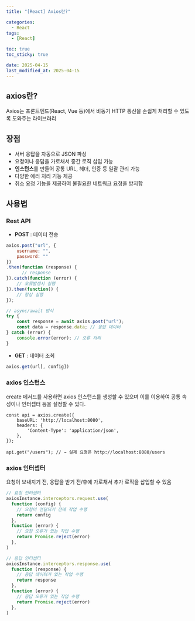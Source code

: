 ```yaml
---
title: "[React] Axios란?"

categories:
  - React
tags:
  - [React]

toc: true
toc_sticky: true

date: 2025-04-15
last_modified_at: 2025-04-15
---
```


## axios란?
Axios는 프론트엔드(React, Vue 등)에서 비동기 HTTP 통신을 손쉽게 처리할 수 있도록 도와주는 라이브러리

## 장점
- 서버 응답을 자동으로 JSON 파싱  
- 요청이나 응답을 가로채서 중간 로직 삽입 가능
- **인스턴스**를 만들어 공통 URL, 헤더, 인증 등 일괄 관리 가능
- 다양한 에러 처리 기능 제공  
- 취소 요청 기능을 제공하여 불필요한 네트워크 요청을 방지함  

## 사용법
### Rest API
- **POST** : 데이터 전송
```js
axios.post("url", {
    username: "",
    password: ""
})
.then(function (response) {
      // response  
}).catch(function (error) {
    // 오류발생시 실행
}).then(function() {
    // 항상 실행
});
```

```js
// async/await 방식
try {
    const response = await axios.post("url");
    const data = response.data; // 응답 데이터
} catch (error) {
    console.error(error); // 오류 처리
}
```

- **GET** : 데이터 조회
```js
axios.get(url[, config])
```


### axios 인스턴스
create 메서드를 사용하면 axios 인스턴스를 생성할 수 있으며 이를 이용하여 공통 속성이나 인터셉터 등을 설정할 수 있다.
```
const api = axios.create({
    baseURL: 'http://localhost:8080',
    headers: {
        'Content-Type': 'application/json',
    },
});

api.get("/users"); // → 실제 요청은 http://localhost:8080/users
```

### axios 인터셉터
요청이 보내지기 전, 응답을 받기 전/후에 가로채서 추가 로직을 삽입할 수 있음

```js
// 요청 인터셉터
axiosInstance.interceptors.request.use(
  function (config) {
    // 요청이 전달되기 전에 작업 수행
    return config
  },
  function (error) {
    // 요청 오류가 있는 작업 수행
    return Promise.reject(error)
  },
)

// 응답 인터셉터
axiosInstance.interceptors.response.use(
  function (response) {
    // 응답 데이터가 있는 작업 수행
    return response
  },
  function (error) {
    // 응답 오류가 있는 작업 수행
    return Promise.reject(error)
  },
)
```
